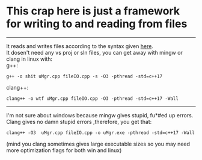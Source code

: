 # This crap here is just a framework for writing to and reading from files
---
It reads and writes files according to the syntax given [here](https://github.com/Someone1206/Non-Existence/blob/dad58eea2bfdfdf144dd272e9180f9339f8bce6f/uMgr/uMgrCli/fileIO.cpp#L12).  
It dosen't need any vs proj or sln files, you can get away with mingw or clang in linux with:  
g++:
```
g++ -o shit uMgr.cpp fileIO.cpp -s -O3 -pthread -std=c++17
```
clang++:
```
clang++ -o wtf uMgr.cpp fileIO.cpp -O3 -pthread -std=c++17 -Wall
```
---
I'm not sure about windows because mingw gives stupid, fu*#ed up errors. Clang gives no damn stupid errors ,therefore, you get that:
```
clang++ -O3  uMgr.cpp fileIO.cpp -o uMgr.exe -pthread -std=c++17 -Wall
```
(mind you clang sometimes gives large executable sizes so you may need more optimization flags for both win and linux)

